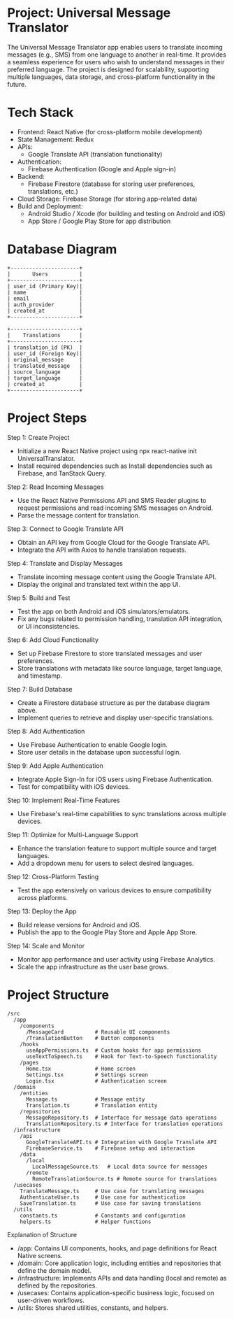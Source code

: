 # Project: Universal Message Translator

The Universal Message Translator app enables users to translate incoming messages (e.g., SMS) from one language to another in real-time. It provides a seamless experience for users who wish to understand messages in their preferred language. The project is designed for scalability, supporting multiple languages, data storage, and cross-platform functionality in the future.

# Tech Stack

- Frontend: React Native (for cross-platform mobile development)
- State Management: Redux
- APIs:
  - Google Translate API (translation functionality)
- Authentication:
  - Firebase Authentication (Google and Apple sign-in)
- Backend:
  - Firebase Firestore (database for storing user preferences, translations, etc.)
- Cloud Storage: Firebase Storage (for storing app-related data)
- Build and Deployment:
  - Android Studio / Xcode (for building and testing on Android and iOS)
  - App Store / Google Play Store for app distribution

# Database Diagram

```
+----------------------+
|       Users          |
+----------------------+
| user_id (Primary Key)|
| name                 |
| email                |
| auth_provider        |
| created_at           |
+----------------------+

+----------------------+
|    Translations      |
+----------------------+
| translation_id (PK)  |
| user_id (Foreign Key)|
| original_message     |
| translated_message   |
| source_language      |
| target_language      |
| created_at           |
+----------------------+
```

# Project Steps
Step 1: Create Project
- Initialize a new React Native project using npx react-native init UniversalTranslator.
- Install required dependencies such as Install dependencies such as Firebase, and TanStack Query.

Step 2: Read Incoming Messages
- Use the React Native Permissions API and SMS Reader plugins to request permissions and read incoming SMS messages on Android.
- Parse the message content for translation.

Step 3: Connect to Google Translate API
- Obtain an API key from Google Cloud for the Google Translate API.
- Integrate the API with Axios to handle translation requests.

Step 4: Translate and Display Messages
- Translate incoming message content using the Google Translate API.
- Display the original and translated text within the app UI.

Step 5: Build and Test
- Test the app on both Android and iOS simulators/emulators.
- Fix any bugs related to permission handling, translation API integration, or UI inconsistencies.

Step 6: Add Cloud Functionality
- Set up Firebase Firestore to store translated messages and user preferences.
- Store translations with metadata like source language, target language, and timestamp.

Step 7: Build Database
- Create a Firestore database structure as per the database diagram above.
- Implement queries to retrieve and display user-specific translations.

Step 8: Add Authentication
- Use Firebase Authentication to enable Google login.
- Store user details in the database upon successful login.

Step 9: Add Apple Authentication
- Integrate Apple Sign-In for iOS users using Firebase Authentication.
- Test for compatibility with iOS devices.

Step 10: Implement Real-Time Features
- Use Firebase's real-time capabilities to sync translations across multiple devices.

Step 11: Optimize for Multi-Language Support
- Enhance the translation feature to support multiple source and target languages.
- Add a dropdown menu for users to select desired languages.

Step 12: Cross-Platform Testing
- Test the app extensively on various devices to ensure compatibility across platforms.

Step 13: Deploy the App
- Build release versions for Android and iOS.
- Publish the app to the Google Play Store and Apple App Store.

Step 14: Scale and Monitor
- Monitor app performance and user activity using Firebase Analytics.
- Scale the app infrastructure as the user base grows.

# Project Structure

```
/src
  /app
    /components
      /MessageCard          # Reusable UI components
      /TranslationButton    # Button components
    /hooks
      useAppPermissions.ts  # Custom hooks for app permissions
      useTextToSpeech.ts    # Hook for Text-to-Speech functionality
    /pages
      Home.tsx              # Home screen
      Settings.tsx          # Settings screen
      Login.tsx             # Authentication screen
  /domain
    /entities
      Message.ts            # Message entity
      Translation.ts        # Translation entity
    /repositories
      MessageRepository.ts  # Interface for message data operations
      TranslationRepository.ts # Interface for translation operations
  /infrastructure
    /api
      GoogleTranslateAPI.ts # Integration with Google Translate API
      FirebaseService.ts    # Firebase setup and interaction
    /data
      /local
        LocalMessageSource.ts   # Local data source for messages
      /remote
        RemoteTranslationSource.ts # Remote source for translations
  /usecases
    TranslateMessage.ts     # Use case for translating messages
    AuthenticateUser.ts     # Use case for authentication
    SaveTranslation.ts      # Use case for saving translations
  /utils
    constants.ts            # Constants and configuration
    helpers.ts              # Helper functions

```

Explanation of Structure
- /app: Contains UI components, hooks, and page definitions for React Native screens.
- /domain: Core application logic, including entities and repositories that define the domain model.
- /infrastructure: Implements APIs and data handling (local and remote) as defined by the repositories.
- /usecases: Contains application-specific business logic, focused on user-driven workflows.
- /utils: Stores shared utilities, constants, and helpers.
